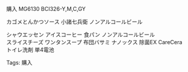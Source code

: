 購入 MG6130 BCI326-Y,M,C,GY

カゴメとんかつソース 小諸七兵衛 ノンアルコールビール

シャウエッセン アイスコーヒー 食パン ノンアルコールビール  
スライスチーズ ワンタンスープ 布団バサミ ナノックス 除菌EX CareCera  
トイレ洗剤 単4電池  

Tags: 購入